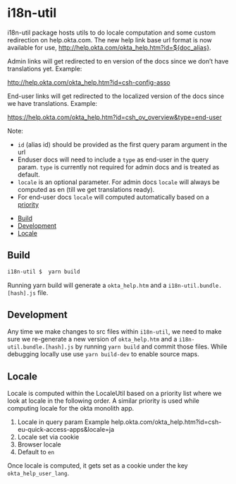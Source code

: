 # i18n-util

  
i18n-util package hosts utils to do locale computation and some custom redirection on help.okta.com. 
The new help link base url format is now available for use, http://help.okta.com/okta_help.htm?id=${doc_alias}.

Admin links will get redirected to en version of the docs since we don’t have translations yet.
Example:

http://help.okta.com/okta_help.htm?id=csh-config-asso

End-user links will get redirected to the localized version of the docs since we have translations.
Example:

https://help.okta.com/okta_help.htm?id=csh_ov_overview&type=end-user

Note:
 -  `id` (alias id) should be provided as the first query param argument in the url
 -  Enduser docs will need to include a `type` as end-user in the query param. `type` is currently not required for admin docs and is treated as default.
 -  `locale` is an optional parameter. For admin docs `locale` will always be computed as en (till we get translations ready).
 -  For end-user docs `locale` will computed automatically based on a [priority](#locale)

<!-- toc -->

*  [Build](#build)
*  [Development](#development)
*  [Locale](#locale)


<!-- tocstop -->

## Build

<!-- build -->

 
```sh
i18n-util $  yarn build
```
Running yarn build will generate a `okta_help.htm` and a `i18n-util.bundle.[hash].js` file. 

<!-- buildstop -->

## Development

<!-- development -->

Any time we make changes to src files within `i18n-util`, we need to make sure we re-generate a new version of `okta_help.htm` and a `i18n-util.bundle.[hash].js` by running `yarn build` and commit those files. While debugging locally use use `yarn build-dev` to enable source maps.

<!-- developmentstop -->

## Locale

<!-- locale -->

  Locale is computed within the LocaleUtil based on a priority list where we look at locale in the following order. A similar priority is used while computing locale for the okta monolith app.

 1. Locale in query param Example help.okta.com/okta_help.htm?id=csh-eu-quick-access-apps&locale=ja
 2. Locale set via cookie
 3. Browser locale
 4. Default to `en`

Once locale is computed, it gets set as a cookie under the key `okta_help_user_lang`.
<!-- localestop -->


